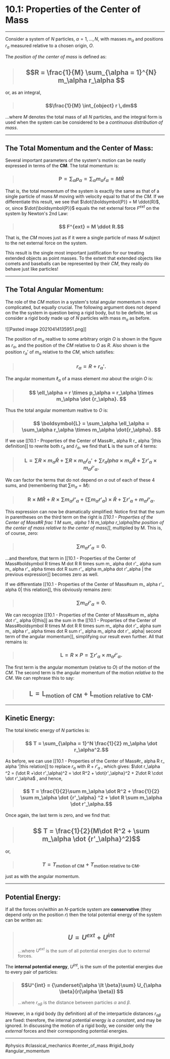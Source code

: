 # 10.1: Properties of the Center of Mass
***

Consider a system of *N* particles, $\alpha = 1,...,N$, with masses $m_\alpha$ and positions $r_\alpha$ measured relative to a chosen origin, *O*.

The *position of the center of mass* is defined as:

>## $$R = \frac{1}{M} \sum_{\alpha = 1}^{N} m_\alpha r_\alpha $$

or, as an integral,

>### $$\frac{1}{M} \int_{object} r \,dm$$

...where *M* denotes the total mass of all *N* particles, and the integral form is used when the system can be considered to be a *continuous distribution of mass*. 

***

## The Total Momentum and the Center of Mass:

Several important parameters of the system's motion can be neatly expressed in terms of the **CM**. The total momentum is:

>### $$\boldsymbol{P} = \sum_\alpha p_\alpha = \sum_\alpha m_\alpha \dot r_\alpha = M \dot R$$

That is, the total momentum of the system is exactly the same as that of a single particle of mass *M* moving with velocity equal to that of the *CM*. If we differentiate this result, we see that $\dot{\boldsymbol{P}} = M \ddot{R}$, or, since $\dot{\boldsymbol{P}}$ equals the net external force $F^{ext}$ on the system by Newton's 2nd Law:

>### $$ F^{ext} = M \ddot R.$$

That is, the *CM* moves just as if it were a single particle of mass *M* subject to the net external force on the system. 

This result is the single most important justification for our treating extended objects as point masses. To the extent that extended objects like comets and baseballs can be represented by their *CM*, they really do behave just like particles!

***

## The Total Angular Momentum:


The role of the *CM* motion in a system's total angular momentum is more complicated, but equally crucial. The following argument does not depend on the the system in question being a rigid body, but to be definite, let us consider a rigid body made up of *N* particles with mass $m_\alpha$ as before.

![[Pasted image 20210414135951.png]]

The position of $m_\alpha$ realtive to some arbitrary origin *O* is shown in the figure as $r_\alpha$, and the position of the *CM* relative to *O* as *R*. Also shown is the position $r_\alpha '$ of $m_\alpha$ relative to the *CM*, which satisfies:

>### $$ r_\alpha = R + r_\alpha '.$$

The angular momentum $\ell_\alpha$ of a mass element $m\alpha$ about the origin *O* is:


>### $$ \ell_\alpha = r \times p_\alpha = r_\alpha \times m_\alpha \dot {r_\alpha}. $$


Thus the total angular momentum realtive to *O* is:


>### $$ \boldsymbol{L} = \sum_\alpha \ell_\alpha = \sum_\alpha r_\alpha \times m_\alpha \dot{r_\alpha}. $$


If we use [[10.1 - Properties of the Center of Mass#r_ alpha R r_ alpha '|this definition]] to rewrite both $r_\alpha$ and $\dot r_\alpha$, we find that $\boldsymbol L$ is the sum of 4 terms:


>### $$ \boldsymbol L = \sum R \times m_\alpha \dot R + \sum R \times m_\alpha \dot r_\alpha' + \sum r_alpha \times m_\alpha \dot R + \sum r'_\alpha \times m_\alpha \dot r'_\alpha. $$

We can factor the terms that do not depend on $\alpha$ out of each of these 4 sums, and (remembering that $\sum m_\alpha = M$):

>### $$ \boldsymbol R \times M \dot R + R \times \sum m_\alpha \dot r'_\alpha + (\sum m_\alpha r'_\alpha) \times \dot R + \sum r'_\alpha + m_\alpha \dot r'_\alpha.$$
This expression can now be dramatically simplified: Notice first that the sum in parentheses on the third term on the right is *[[10.1 - Properties of the Center of Mass#R frac 1 M sum_ alpha 1 N m_\alpha r_\alpha|the position of the center of mass relative to the center of mass]]*, multiplied by M. This is, of course, zero:

>### $$ \sum m_\alpha r'_\alpha = 0.$$

...and therefore, that term in [[10.1 - Properties of the Center of Mass#boldsymbol R times M dot R R times sum m_ alpha dot r'_ alpha sum m_ alpha r'_ alpha times dot R sum r'_ alpha m_alpha dot r'_alpha | the previous expression]] becomes zero as well. 

If we differentiate [[10.1 - Properties of the Center of Mass#sum m_ alpha r'_ alpha 0| this relation]], this obviously remains zero:

>### $$ \sum m_\alpha \dot r'_\alpha = 0. $$

We can recognize [[10.1 - Properties of the Center of Mass#sum m_ alpha dot r'_ alpha 0|this]] as the sum in the [[10.1 - Properties of the Center of Mass#boldsymbol R times M dot R R times sum m_ alpha dot r'_ alpha sum m_ alpha r'_ alpha times dot R sum r'_ alpha m_ alpha dot r'_ alpha| second term of the angular momentum]], simplifying our result even further. All that remains is: 

>### $$\boldsymbol L = R \times P = \sum r'_\alpha \times m_\alpha \dot r'_\alpha. $$

The first term is the angular momentum (relative to *O*) of the motion of the *CM*. The second term is the angular momentum of the motion *relative to* the *CM*. We can rephrase this to say:

>## $$\boldsymbol L = \boldsymbol L_{\text{motion of CM}} + \boldsymbol L_{\text{motion relative to CM}}. $$


***
## Kinetic Energy:

The total kinetic energy of *N* particles is:

>### $$ T = \sum_{\alpha = 1}^N \frac{1}{2} m_\alpha \dot r_\alpha^2.$$

As before, we can use  [[10.1 - Properties of the Center of Mass#r_ alpha R r_ alpha '|this relation]] to replace $r_\alpha$ with $R + r'_\alpha$ , which gives:  $\dot r_\alpha ^2 = (\dot R +\dot r'_\alpha)^2 = \dot R^2 + \dot{r'_\alpha}^2 + 2\dot R \cdot \dot r'_\alpha$ , and hence,
 
> ### $$ T = \frac{1}{2}\sum m_\alpha \dot R^2 + \frac{1}{2} \sum m_\alpha \dot {r'_\alpha} ^2 + \dot R \sum m_\alpha \dot r'_\alpha.$$
 
 Once again, the last term is zero, and we find that:
 
 >## $$ T = \frac{1}{2}(M\dot R^2 + \sum m_\alpha \dot {r'_\alpha}^2)$$
 
 or,
 
 >### $$ T = T_{\text{motion of CM}} + T_{\text{motion relative to CM}}. $$
 
 just as with the angular momentum. 
 
 ***
 
 ## Potential Energy:
 
 If all the forces on/within an *N*-particle system are **conservative** (they depend only on the position $r$) then the total potential energy of the system can be written as:
 
 > ## $$U = U^{ext} + U^{int} $$
 > ...where $U^{ext}$ is the sum of all potential energies due to external forces.

The **internal potential energy**, $U^{int}$, is the sum of the potential energies due to every pair of particles:

> ### $$U^{int} = {\underset{\alpha \lt \beta}\sum}  	U_{\alpha \beta}(r(\alpha \beta)) $$
> ...where $r_{\alpha \beta}$ is the distance between particles $\alpha$ and $\beta$.

However, in a rigid body (by definition) all of the interparticle distances $r_{\alpha \beta}$ are fixed: therefore, the internal potential energy *is a constant*, and may be ignored. In discussing the motion of a rigid body,  we consider only the *external* forces and their corresponding potential energies. 
 
 ***
 
 #physics #classical_mechanics #center_of_mass #rigid_body #angular_momentum 